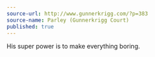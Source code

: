 ```yaml
---
source-url: http://www.gunnerkrigg.com/?p=383
source-name: Parley (Gunnerkrigg Court)
published: true
---
```


<p>His super power is to make everything boring.</p>


